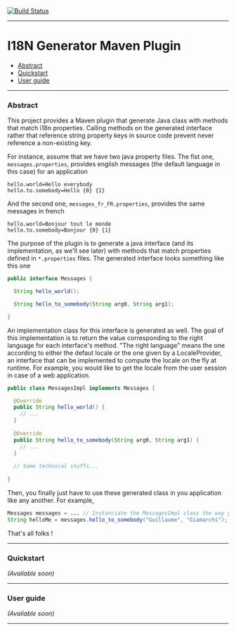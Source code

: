 [![Build Status](https://travis-ci.org/ggiamarchi/i18n-generator-maven-plugin.png?branch=master)](https://travis-ci.org/ggiamarchi/i18n-generator-maven-plugin)

<hr/>

# I18N Generator Maven Plugin #

 * <a href="#abstract">Abstract</a>
 * <a href="#quickstart">Quickstart</a>
 * <a href="#user-guide">User guide</a>
 
<hr/>

### Abstract ###

This project provides a Maven plugin that generate Java class with methods that match i18n properties. Calling methods
on the generated interface rather that reference string property keys in source code prevent never reference a
non-existing key.

For instance, assume that we have two java property files. The fist one, `messages.properties`, provides english messages
(the default language in this case) for an application

```
hello.world=Hello everybody
hello.to.somebody=Hello {0} {1}
```

And the second one, `messages_fr_FR.properties`, provides the same messages in french

```
hello.world=Bonjour tout le monde
hello.to.somebody=Bonjour {0} {1}
```

The purpose of the plugin is to generate a java interface (and its implementation, as we'll see later) with methods
that match properties defined in `*.properties` files. The generated interface looks something like this one

```java
public interface Messages {

  String hello_world();

  String hello_to_somebody(String arg0, String arg1);

}
```

An implementation class for this interface is generated as well. The goal of this implementation is to return the value
corresponding to the right language for each interface's method. "The right language" means the one according to either
the defaut locale or the one given by  a LocaleProvider, an interface that can be implemented to compute the locale on
the fly at runtime. For example, you would like to get the locale from the user session in case of a web application.

```java
public class MessagesImpl implements Messages {

  @Override
  public String hello_world() {
    // ...
  }
  
  @Override
  public String hello_to_somebody(String arg0, String arg1) {
    // ...
  }
  
  // Some technical stuffs...
  
}
```

Then, you finally just have to use these generated class in you application like any another. For example,

```java
Messages messages = ... // Instanciate the MessagesImpl class the way you want. With the new keywork, a Spring lookup, ...
String helloMe = messages.hello_to_somebody("Guillaume", "Giamarchi");
```

That's all folks !

<hr/>

### Quickstart ###

_(Available soon)_

<hr/>

### User guide ###

_(Available soon)_

<hr/>
